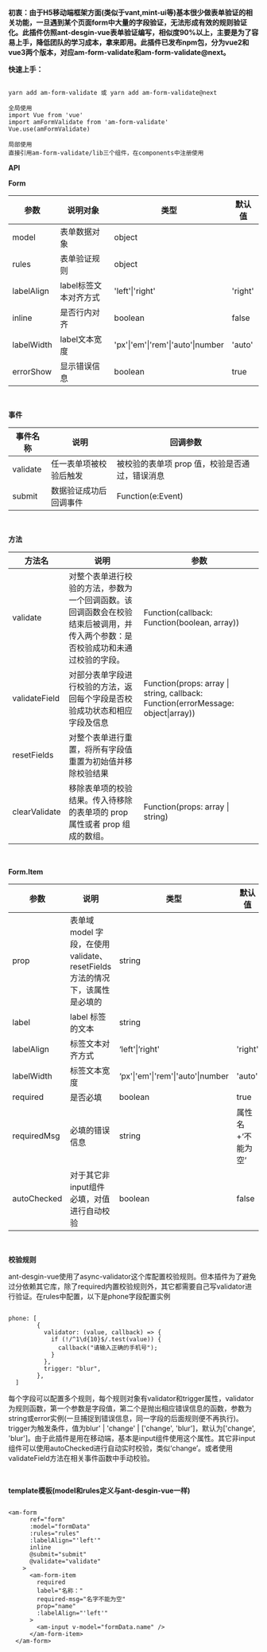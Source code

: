 **初衷：由于H5移动端框架方面(类似于vant,mint-ui等)基本很少做表单验证的相关功能，一旦遇到某个页面form中大量的字段验证，无法形成有效的规则验证化。此插件仿照ant-desgin-vue表单验证编写，相似度90%以上，主要是为了容易上手，降低团队的学习成本，拿来即用。此插件已发布npm包，分为vue2和vue3两个版本，对应am-form-validate和am-form-validate@next。**

**快速上手：**

```

yarn add am-form-validate 或 yarn add am-form-validate@next

全局使用
import Vue from 'vue'
import amFormValidate from 'am-form-validate'
Vue.use(amFormValidate)

局部使用
直接引用am-form-validate/lib三个组件，在components中注册使用

```

**API**

**Form**

|参数|说明对象|类型|默认值|
|--|--|--|--|
|model|表单数据对象|object||
|rules|表单验证规则|object||
|labelAlign|label标签文本对齐方式|'left'\|'right'|'right'|
|inline|是否行内对齐|boolean|false|
|labelWidth|label文本宽度|'px'\|'em'\|'rem'\|'auto'\|number|'auto'|
|errorShow|显示错误信息|boolean|true|

<br/>

**事件**

|事件名称|说明|回调参数|
|--|--|--|
|validate|任一表单项被校验后触发|被校验的表单项 prop 值，校验是否通过，错误消息|
|submit|数据验证成功后回调事件|Function(e:Event)|

<br/>

**方法**

|方法名|说明|参数|
|--|--|--|
|validate|对整个表单进行校验的方法，参数为一个回调函数。该回调函数会在校验结束后被调用，并传入两个参数：是否校验成功和未通过校验的字段。|Function(callback: Function(boolean, array))|
|validateField|对部分表单字段进行校验的方法，返回每个字段是否校验成功状态和相应字段及信息|Function(props: array \| string, callback: Function(errorMessage: object\|array))|
|resetFields|对整个表单进行重置，将所有字段值重置为初始值并移除校验结果||
|clearValidate|移除表单项的校验结果。传入待移除的表单项的 prop 属性或者 prop 组成的数组。|Function(props: array \| string)|

<br/>

**Form.Item**

|参数|说明|类型|默认值|
|--|--|--|--|
|prop|表单域 model 字段，在使用 validate、resetFields 方法的情况下，该属性是必填的|string||
|label|label 标签的文本|string||
|labelAlign|标签文本对齐方式|‘left'\|’right'|'right'|
|labelWidth|标签文本宽度|‘px'\|'em'\|'rem'\|'auto'\|number|'auto'|
|required|是否必填|boolean|true|
|requiredMsg|必填的错误信息|string|属性名+‘不能为空’|
|autoChecked|对于其它非input组件必填，对值进行自动校验|boolean|false|

<br/>

**校验规则**

ant-desgin-vue使用了async-validator这个库配置校验规则。但本插件为了避免过分依赖其它库，除了required内置校验规则外，其它都需要自己写validator进行验证。在rules中配置，以下是phone字段配置实例

```

phone: [
        {
          validator: (value, callback) => {
            if (!/^1\d{10}$/.test(value)) {
              callback("请输入正确的手机号");
            }
          },
          trigger: "blur",
        },
  ]

```

每个字段可以配置多个规则，每个规则对象有validator和trigger属性，validator为规则函数，第一个参数是字段值，第二个是抛出相应错误信息的函数，参数为string或error实例(一旦捕捉到错误信息，同一字段的后面规则便不再执行)。trigger为触发条件，值为blur' | 'change' | ['change', 'blur']，默认为['change', 'blur']。由于此插件是用在移动端，基本是input组件使用这个属性。其它非input组件可以使用autoChecked进行自动实时校验，类似‘change’。或者使用validateField方法在相关事件函数中手动校验。

<br/>

**template模板(model和rules定义与ant-desgin-vue一样)**

```

<am-form
      ref="form"
      :model="formData"
      :rules="rules"
      :labelAlign="'left'"
      inline
      @submit="submit"
      @validate="validate"
    >
      <am-form-item
        required
        label="名称："
        required-msg="名字不能为空"
        prop="name"
        :labelAlign="'left'"
      >
        <am-input v-model="formData.name" />
      </am-form-item>
  </am-form>

```
